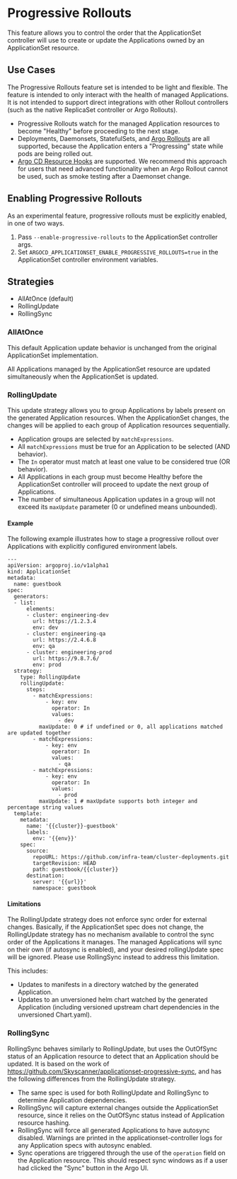 # Progressive Rollouts

This feature allows you to control the order that the ApplicationSet controller will use to create or update the Applications owned by an ApplicationSet resource.

## Use Cases
The Progressive Rollouts feature set is intended to be light and flexible. The feature is intended to only interact with the health of managed Applications. It is not intended to support direct integrations with other Rollout controllers (such as the native ReplicaSet controller or Argo Rollouts).

* Progressive Rollouts watch for the managed Application resources to become "Healthy" before proceeding to the next stage.
* Deployments, Daemonsets, StatefulSets, and [Argo Rollouts](https://argoproj.github.io/argo-rollouts/) are all supported, because the Application enters a "Progressing" state while pods are being rolled out.
* [Argo CD Resource Hooks](../../user-guide/resource_hooks.md) are supported. We recommend this approach for users that need advanced functionality when an Argo Rollout cannot be used, such as smoke testing after a Daemonset change.

## Enabling Progressive Rollouts
As an experimental feature, progressive rollouts must be explicitly enabled, in one of two ways.
1. Pass `--enable-progressive-rollouts` to the ApplicationSet controller args.
1. Set `ARGOCD_APPLICATIONSET_ENABLE_PROGRESSIVE_ROLLOUTS=true` in the ApplicationSet controller environment variables.

## Strategies

* AllAtOnce (default)
* RollingUpdate
* RollingSync

### AllAtOnce
This default Application update behavior is unchanged from the original ApplicationSet implementation.

All Applications managed by the ApplicationSet resource are updated simultaneously when the ApplicationSet is updated.

### RollingUpdate
This update strategy allows you to group Applications by labels present on the generated Application resources.
When the ApplicationSet changes, the changes will be applied to each group of Application resources sequentially.

* Application groups are selected by `matchExpressions`.
* All `matchExpressions` must be true for an Application to be selected (AND behavior).
* The `In` operator must match at least one value to be considered true (OR behavior).
* All Applications in each group must become Healthy before the ApplicationSet controller will proceed to update the next group of Applications.
* The number of simultaneous Application updates in a group will not exceed its `maxUpdate` parameter (0 or undefined means unbounded).

#### Example
The following example illustrates how to stage a progressive rollout over Applications with explicitly configured environment labels.
```
---
apiVersion: argoproj.io/v1alpha1
kind: ApplicationSet
metadata:
  name: guestbook
spec:
  generators:
  - list:
      elements:
      - cluster: engineering-dev
        url: https://1.2.3.4
        env: dev
      - cluster: engineering-qa
        url: https://2.4.6.8
        env: qa
      - cluster: engineering-prod
        url: https://9.8.7.6/
        env: prod
  strategy:
    type: RollingUpdate
    rollingUpdate:
      steps:
        - matchExpressions:
            - key: env
              operator: In
              values:
                - dev
          maxUpdate: 0 # if undefined or 0, all applications matched are updated together
        - matchExpressions:
            - key: env
              operator: In
              values:
                - qa
        - matchExpressions:
            - key: env
              operator: In
              values:
                - prod
          maxUpdate: 1 # maxUpdate supports both integer and percentage string values
  template:
    metadata:
      name: '{{cluster}}-guestbook'
      labels:
        env: '{{env}}'
    spec:
      source:
        repoURL: https://github.com/infra-team/cluster-deployments.git
        targetRevision: HEAD
        path: guestbook/{{cluster}}
      destination:
        server: '{{url}}'
        namespace: guestbook
```

#### Limitations
The RollingUpdate strategy does not enforce sync order for external changes. Basically, if the ApplicationSet spec does not change, the RollingUpdate strategy has no mechanism available to control the sync order of the Applications it manages. The managed Applications will sync on their own (if autosync is enabled), and your desired rollingUpdate spec will be ignored. Please use RollingSync instead to address this limitation.

This includes:

* Updates to manifests in a directory watched by the generated Application.
* Updates to an unversioned helm chart watched by the generated Application (including versioned upstream chart dependencies in the unversioned Chart.yaml).

### RollingSync
RollingSync behaves similarly to RollingUpdate, but uses the OutOfSync status of an Application resource to detect that an Application should be updated. It is based on the work of https://github.com/Skyscanner/applicationset-progressive-sync, and has the following differences from the RollingUpdate strategy.

* The same spec is used for both RollingUpdate and RollingSync to determine Application dependencies.
* RollingSync will capture external changes outside the ApplicationSet resource, since it relies on the OutOfSync status instead of Application resource hashing.
* RollingSync will force all generated Applications to have autosync disabled. Warnings are printed in the applicationset-controller logs for any Application specs with autosync enabled.
* Sync operations are triggered through the use of the `operation` field on the Application resource. This should respect sync windows as if a user had clicked the "Sync" button in the Argo UI.
